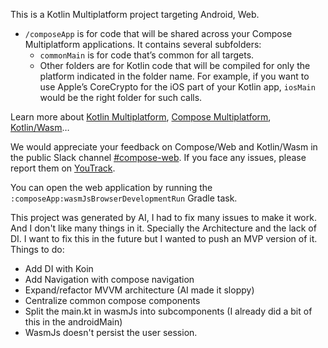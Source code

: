 This is a Kotlin Multiplatform project targeting Android, Web.

* `/composeApp` is for code that will be shared across your Compose Multiplatform applications.
  It contains several subfolders:
  - `commonMain` is for code that’s common for all targets.
  - Other folders are for Kotlin code that will be compiled for only the platform indicated in the folder name.
    For example, if you want to use Apple’s CoreCrypto for the iOS part of your Kotlin app,
    `iosMain` would be the right folder for such calls.


Learn more about [Kotlin Multiplatform](https://www.jetbrains.com/help/kotlin-multiplatform-dev/get-started.html),
[Compose Multiplatform](https://github.com/JetBrains/compose-multiplatform/#compose-multiplatform),
[Kotlin/Wasm](https://kotl.in/wasm/)…

We would appreciate your feedback on Compose/Web and Kotlin/Wasm in the public Slack channel [#compose-web](https://slack-chats.kotlinlang.org/c/compose-web).
If you face any issues, please report them on [YouTrack](https://youtrack.jetbrains.com/newIssue?project=CMP).

You can open the web application by running the `:composeApp:wasmJsBrowserDevelopmentRun` Gradle task.

This project was generated by AI, I had to fix many issues to make it work. And I don't like many things in it.
Specially the Architecture and the lack of DI.
I want to fix this in the future but I wanted to push an MVP version of it.
Things to do:
- Add DI with Koin
- Add Navigation with compose navigation
- Expand/refactor MVVM architecture (AI made it sloppy)
- Centralize common compose components
- Split the main.kt in wasmJs into subcomponents (I already did a bit of this in the androidMain)
- WasmJs doesn't persist the user session.
